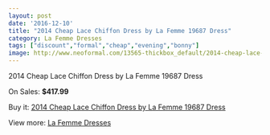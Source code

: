 ```yaml
---
layout: post
date: '2016-12-10'
title: "2014 Cheap Lace Chiffon Dress by La Femme 19687 Dress"
category: La Femme Dresses
tags: ["discount","formal","cheap","evening","bonny"]
image: http://www.neoformal.com/13565-thickbox_default/2014-cheap-lace-chiffon-dress-by-la-femme-19687-dress.jpg
---
```

2014 Cheap Lace Chiffon Dress by La Femme 19687 Dress

On Sales: **$417.99**
<a href="https://www.neoformal.com/en/la-femme-dresses-2014/4691-2014-cheap-lace-chiffon-dress-by-la-femme-19687-dress.html"><amp-img layout="responsive" width="600" height="600" src="//www.neoformal.com/13565-thickbox_default/2014-cheap-lace-chiffon-dress-by-la-femme-19687-dress.jpg" alt="2014 Cheap Lace Chiffon Dress by La Femme 19687 Dress 0" /></a>
<a href="https://www.neoformal.com/en/la-femme-dresses-2014/4691-2014-cheap-lace-chiffon-dress-by-la-femme-19687-dress.html"><amp-img layout="responsive" width="600" height="600" src="//www.neoformal.com/13567-thickbox_default/2014-cheap-lace-chiffon-dress-by-la-femme-19687-dress.jpg" alt="2014 Cheap Lace Chiffon Dress by La Femme 19687 Dress 1" /></a>
<a href="https://www.neoformal.com/en/la-femme-dresses-2014/4691-2014-cheap-lace-chiffon-dress-by-la-femme-19687-dress.html"><amp-img layout="responsive" width="600" height="600" src="//www.neoformal.com/13566-thickbox_default/2014-cheap-lace-chiffon-dress-by-la-femme-19687-dress.jpg" alt="2014 Cheap Lace Chiffon Dress by La Femme 19687 Dress 2" /></a>

Buy it: [2014 Cheap Lace Chiffon Dress by La Femme 19687 Dress](https://www.neoformal.com/en/la-femme-dresses-2014/4691-2014-cheap-lace-chiffon-dress-by-la-femme-19687-dress.html "2014 Cheap Lace Chiffon Dress by La Femme 19687 Dress")

View more: [La Femme Dresses](https://www.neoformal.com/en/56-la-femme-dresses-2014 "La Femme Dresses")